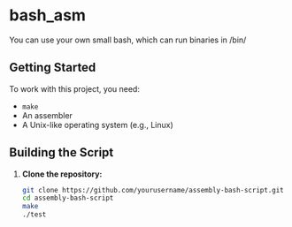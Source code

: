# bash_asm
You can use your own small bash, which can run binaries in /bin/

## Getting Started

To work with this project, you need:

- `make`
- An assembler
- A Unix-like operating system (e.g., Linux)

## Building the Script

1. **Clone the repository:**

   ```bash
   git clone https://github.com/yourusername/assembly-bash-script.git
   cd assembly-bash-script
   make
   ./test
